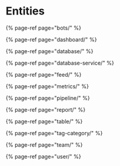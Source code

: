 # Entities

{% page-ref page="bots/" %}

{% page-ref page="dashboard/" %}

{% page-ref page="database/" %}

{% page-ref page="database-service/" %}

{% page-ref page="feed/" %}

{% page-ref page="metrics/" %}

{% page-ref page="pipeline/" %}

{% page-ref page="report/" %}

{% page-ref page="table/" %}

{% page-ref page="tag-category/" %}

{% page-ref page="team/" %}

{% page-ref page="user/" %}

